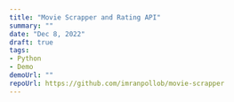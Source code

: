 ```yaml
---
title: "Movie Scrapper and Rating API"
summary: ""
date: "Dec 8, 2022"
draft: true
tags:
- Python
- Demo
demoUrl: ""
repoUrl: https://github.com/imranpollob/movie-scrapper
---
```


